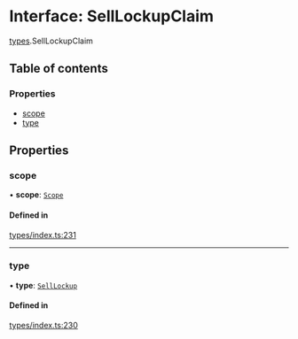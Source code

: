 # Interface: SellLockupClaim

[types](../wiki/types).SellLockupClaim

## Table of contents

### Properties

- [scope](../wiki/types.SellLockupClaim#scope)
- [type](../wiki/types.SellLockupClaim#type)

## Properties

### scope

• **scope**: [`Scope`](../wiki/types.Scope)

#### Defined in

[types/index.ts:231](https://github.com/PolymeshAssociation/polymesh-sdk/blob/339b7503/src/types/index.ts#L231)

___

### type

• **type**: [`SellLockup`](../wiki/types.ClaimType#selllockup)

#### Defined in

[types/index.ts:230](https://github.com/PolymeshAssociation/polymesh-sdk/blob/339b7503/src/types/index.ts#L230)
